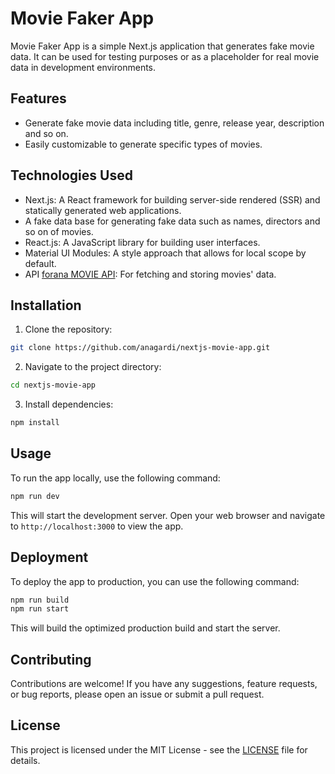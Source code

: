 # Movie Faker App

Movie Faker App is a simple Next.js application that generates fake movie data. It can be used for testing purposes or as a placeholder for real movie data in development environments.

## Features

- Generate fake movie data including title, genre, release year, description and so on.
- Easily customizable to generate specific types of movies.

## Technologies Used

- Next.js: A React framework for building server-side rendered (SSR) and statically generated web applications.
- A fake data base for generating fake data such as names, directors and so on of movies.
- React.js: A JavaScript library for building user interfaces.
- Material UI Modules: A style approach that allows for local scope by default.
- API [forana MOVIE API](https://github.com/barseghyanartur/forana/tree/main/movie): For fetching and storing movies' data. 


## Installation

1. Clone the repository:

```sh
git clone https://github.com/anagardi/nextjs-movie-app.git
```

2. Navigate to the project directory:

```sh
cd nextjs-movie-app
```

3. Install dependencies:

```sh
npm install
```

## Usage

To run the app locally, use the following command:

```sh
npm run dev
```

This will start the development server. Open your web browser and navigate to `http://localhost:3000` to view the app.

## Deployment

To deploy the app to production, you can use the following command:

```sh
npm run build
npm run start
```

This will build the optimized production build and start the server.

## Contributing

Contributions are welcome! If you have any suggestions, feature requests, or bug reports, please open an issue or submit a pull request.

## License

This project is licensed under the MIT License - see the [LICENSE](LICENSE) file for details.

